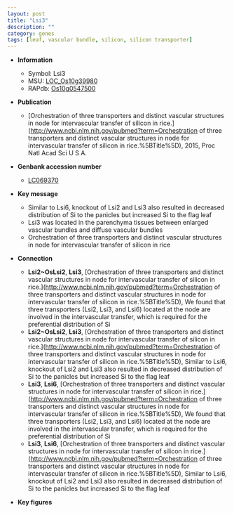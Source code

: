 ```yaml
---
layout: post
title: "Lsi3"
description: ""
category: genes
tags: [leaf, vascular bundle, silicon, silicon transporter]
---
```


* **Information**  
    + Symbol: Lsi3  
    + MSU: [LOC_Os10g39980](http://rice.plantbiology.msu.edu/cgi-bin/ORF_infopage.cgi?orf=LOC_Os10g39980)  
    + RAPdb: [Os10g0547500](http://rapdb.dna.affrc.go.jp/viewer/gbrowse_details/irgsp1?name=Os10g0547500)  

* **Publication**  
    + [Orchestration of three transporters and distinct vascular structures in node for intervascular transfer of silicon in rice.](http://www.ncbi.nlm.nih.gov/pubmed?term=Orchestration of three transporters and distinct vascular structures in node for intervascular transfer of silicon in rice.%5BTitle%5D), 2015, Proc Natl Acad Sci U S A.

* **Genbank accession number**  
    + [LC069370](http://www.ncbi.nlm.nih.gov/nuccore/LC069370)

* **Key message**  
    + Similar to Lsi6, knockout of Lsi2 and Lsi3 also resulted in decreased distribution of Si to the panicles but increased Si to the flag leaf
    + Lsi3 was located in the parenchyma tissues between enlarged vascular bundles and diffuse vascular bundles
    + Orchestration of three transporters and distinct vascular structures in node for  intervascular transfer of silicon in rice

* **Connection**  
    + __Lsi2~OsLsi2__, __Lsi3__, [Orchestration of three transporters and distinct vascular structures in node for intervascular transfer of silicon in rice.](http://www.ncbi.nlm.nih.gov/pubmed?term=Orchestration of three transporters and distinct vascular structures in node for intervascular transfer of silicon in rice.%5BTitle%5D),  We found that three transporters (Lsi2, Lsi3, and Lsi6) located at the node are involved in the intervascular transfer, which is required for the preferential distribution of Si
    + __Lsi2~OsLsi2__, __Lsi3__, [Orchestration of three transporters and distinct vascular structures in node for intervascular transfer of silicon in rice.](http://www.ncbi.nlm.nih.gov/pubmed?term=Orchestration of three transporters and distinct vascular structures in node for intervascular transfer of silicon in rice.%5BTitle%5D),  Similar to Lsi6, knockout of Lsi2 and Lsi3 also resulted in decreased distribution of Si to the panicles but increased Si to the flag leaf
    + __Lsi3__, __Lsi6__, [Orchestration of three transporters and distinct vascular structures in node for intervascular transfer of silicon in rice.](http://www.ncbi.nlm.nih.gov/pubmed?term=Orchestration of three transporters and distinct vascular structures in node for intervascular transfer of silicon in rice.%5BTitle%5D),  We found that three transporters (Lsi2, Lsi3, and Lsi6) located at the node are involved in the intervascular transfer, which is required for the preferential distribution of Si
    + __Lsi3__, __Lsi6__, [Orchestration of three transporters and distinct vascular structures in node for intervascular transfer of silicon in rice.](http://www.ncbi.nlm.nih.gov/pubmed?term=Orchestration of three transporters and distinct vascular structures in node for intervascular transfer of silicon in rice.%5BTitle%5D),  Similar to Lsi6, knockout of Lsi2 and Lsi3 also resulted in decreased distribution of Si to the panicles but increased Si to the flag leaf

* **Key figures**  


